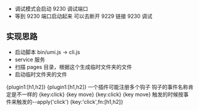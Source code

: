 - 调试模式会启动 9230 调试端口
- 等到 9230 端口启动起来 可以去断开 9229 链接 9230 调试

## 实现思路

- 启动脚本 bin/umi.js -> cli.js
- service 服务
- 扫描 pages 目录，根据这个生成临时文件夹的文件
- 启动临时文件夹的文件

{plugin1:[h1,h2]}
{plugin1:[h1,h2]}
一个插件可能注册多个钩子 钩子的事件名称肯定是不一样的
{key:click} {key move}
{key:click} {key move}
触发的时候按事件来触发的--apply('click')
{key:'click',fn:[h1,h2]}
